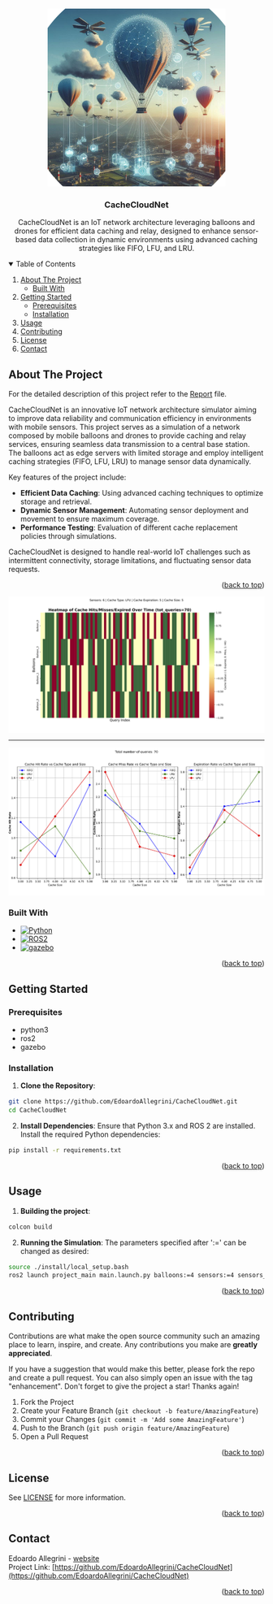 
<a id="readme-top"></a>

<!-- PROJECT LOGO -->
<br />
<div align="center">
  <a href="https://github.com/EdoardoAllegrini/CacheCloudNet">
    <img src="images/teaser.png" alt="Logo" width="350" height="350">
  </a>

  <h3 align="center">CacheCloudNet</h3>

  <p align="center">
    CacheCloudNet is an IoT network architecture leveraging balloons and drones for efficient data caching and relay, designed to enhance sensor-based data collection in dynamic environments using advanced caching strategies like FIFO, LFU, and LRU.
    <br />

  </p>
</div>



<!-- TABLE OF CONTENTS -->
<details open>
  <summary>Table of Contents</summary>
  <ol>
    <li>
      <a href="#about-the-project">About The Project</a>
      <ul>
        <li><a href="#built-with">Built With</a></li>
      </ul>
    </li>
    <li>
      <a href="#getting-started">Getting Started</a>
      <ul>
        <li><a href="#prerequisites">Prerequisites</a></li>
        <li><a href="#installation">Installation</a></li>
      </ul>
    </li>
    <li><a href="#usage">Usage</a></li>
    <li><a href="#contributing">Contributing</a></li>
    <li><a href="#license">License</a></li>
    <li><a href="#contact">Contact</a></li>
  </ol>
</details>



<!-- ABOUT THE PROJECT -->
## About The Project

For the detailed description of this project refer to the [Report](/CacheCloudNet__IoT___public_repo_.pdf) file.

CacheCloudNet is an innovative IoT network architecture simulator aiming to improve data reliability and communication efficiency in environments with mobile sensors. This project serves as a simulation of a network composed by mobile balloons and drones to provide caching and relay services, ensuring seamless data transmission to a central base station. The balloons act as edge servers with limited storage and employ intelligent caching strategies (FIFO, LFU, LRU) to manage sensor data dynamically.

Key features of the project include:

- **Efficient Data Caching**: Using advanced caching techniques to optimize storage and retrieval.
- **Dynamic Sensor Management**: Automating sensor deployment and movement to ensure maximum coverage.
- **Performance Testing**: Evaluation of different cache replacement policies through simulations.

CacheCloudNet is designed to handle real-world IoT challenges such as intermittent connectivity, storage limitations, and fluctuating sensor data requests.

<p align="right">(<a href="#readme-top">back to top</a>)</p>


<div style="display: flex; justify-content: space-around;">

  <img src="images/heatmap/6_LFU_5_5.png" alt="Image 1" width="600" />

</div>

<hr>

<div style="display: flex; justify-content: space-around;">

  <img src="images/comparison.png" alt="Image 1" width="600" />

</div>

### Built With

- [![Python][Python.org]][Python-url] 
- [![ROS2](https://img.shields.io/badge/ROS2-22314E?style=flat&logo=ros&logoColor=white)](https://index.ros.org/doc/ros2/)
- [![gazebo](https://img.shields.io/badge/Gazebo-0C2A29?style=flat&logo=gazebo&logoColor=white)](http://gazebosim.org/)

<p align="right">(<a href="#readme-top">back to top</a>)</p>



<!-- GETTING STARTED -->
## Getting Started

### Prerequisites

* python3
* ros2
* gazebo


### Installation


1. **Clone the Repository**:
```bash
git clone https://github.com/EdoardoAllegrini/CacheCloudNet.git
cd CacheCloudNet
```
2. **Install Dependencies**: Ensure that Python 3.x and ROS 2 are installed. Install the required Python dependencies:
```bash
pip install -r requirements.txt
```


<p align="right">(<a href="#readme-top">back to top</a>)</p>



<!-- USAGE EXAMPLES -->
## Usage

1. **Building the project**: 
```bash
colcon build
```
2. **Running the Simulation**: The parameters specified after ':=' can be changed as desired:
```bash
source ./install/local_setup.bash
ros2 launch project_main main.launch.py balloons:=4 sensors:=4 sensors_range:=20 bs_outside:=1 cache_type:=FIFO cache_size:=3 cache_expiration:=5 query_rate:=4
```

<p align="right">(<a href="#readme-top">back to top</a>)</p>


<!-- CONTRIBUTING -->
## Contributing

Contributions are what make the open source community such an amazing place to learn, inspire, and create. Any contributions you make are **greatly appreciated**.

If you have a suggestion that would make this better, please fork the repo and create a pull request. You can also simply open an issue with the tag "enhancement".
Don't forget to give the project a star! Thanks again!

1. Fork the Project
2. Create your Feature Branch (`git checkout -b feature/AmazingFeature`)
3. Commit your Changes (`git commit -m 'Add some AmazingFeature'`)
4. Push to the Branch (`git push origin feature/AmazingFeature`)
5. Open a Pull Request

<p align="right">(<a href="#readme-top">back to top</a>)</p>



<!-- LICENSE -->
## License

See [LICENSE](LICENSE) for more information.

<p align="right">(<a href="#readme-top">back to top</a>)</p>



<!-- CONTACT -->
## Contact

Edoardo Allegrini - [website](https://EdoardoAllegrini.github.io)
<br>
Project Link: [https://github.com/EdoardoAllegrini/CacheCloudNet](https://github.com/EdoardoAllegrini/CacheCloudNet)

<p align="right">(<a href="#readme-top">back to top</a>)</p>


<!-- MARKDOWN LINKS & IMAGES -->
<!-- https://www.markdownguide.org/basic-syntax/#reference-style-links -->
[repo-url]: https://github.com/EdoardoAllegrini/CacheCloudNet
[Python-url]: https://www.python.org
[Python.org]: https://img.shields.io/badge/Python-3776AB?style=for-the-badge&logo=python&logoColor=white

[ROS2-url]: https://index.ros.org/doc/ros2/
[ROS2-logo]: https://img.shields.io/badge/ROS2-22314E?style=flat&logo=ros&logoColor=white

[Gazebo-url]: http://gazebosim.org/
[Gazebo-logo]: https://img.shields.io/badge/Gazebo-0C2A29?style=flat&logo=gazebo&logoColor=white